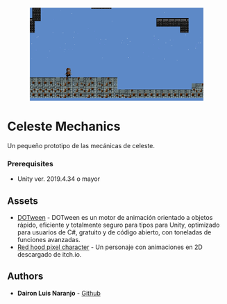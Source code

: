 <p align="center">
    <img width="400px" src="Game4.gif">    
</p>

# Celeste Mechanics

Un pequeño prototipo de las mecánicas de celeste.


### Prerequisites

-  Unity ver. 2019.4.34 o mayor


## Assets

* [DOTween](http://dotween.demigiant.com/) - DOTween es un motor de animación orientado a objetos rápido, eficiente y totalmente seguro para tipos para Unity, optimizado para usuarios de C#, gratuito y de código abierto, con toneladas de funciones avanzadas.
* [Red hood pixel character](https://legnops.itch.io/red-hood-character) - Un personaje con animaciones en 2D descargado de itch.io.
## Authors

* **Dairon Luis Naranjo** - [Github](https://github.com/daironln/)
